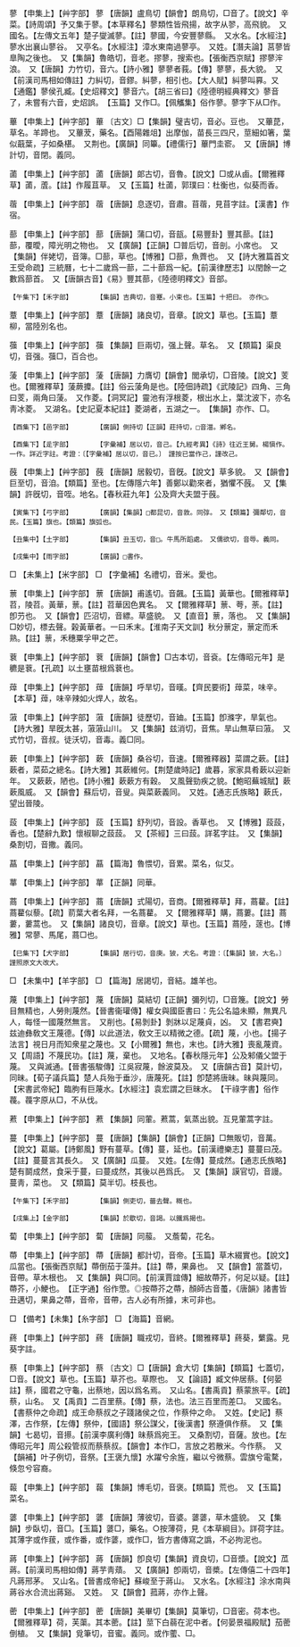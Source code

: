<!-- { "loadSidebar": true } -->
蓼	【申集上】【艸字部】	蓼	【唐韻】盧鳥切【韻會】朗鳥切，□音了。【說文】辛菜。【詩周頌】予又集于蓼。【本草釋名】蓼類性皆飛揚，故字从翏，高飛貌。　又國名。【左傳文五年】楚子燮滅蓼。【註】蓼國，今安豐蓼縣。　又水名。【水經注】蓼水出襄山蓼谷。　又亭名。【水經注】漳水東南過蓼亭。　又姓。【潛夫論】莒蓼皆臯陶之後也。　又【集韻】魯皓切，音老。摎蓼，搜索也。【張衡西京賦】摎蓼浶浪。　又【唐韻】力竹切，音六。【詩小雅】蓼蓼者莪。【傳】蓼蓼，長大貌。　又【前漢司馬相如傳註】力糾切，音鏐。糾蓼，相引也。【大人賦】糾蓼叫奡。又【通鑑】蓼侯孔臧。【史炤釋文】蓼音六。【胡三省曰】《陸德明經典釋文》蓼音了，未嘗有六音，史炤誤。　【玉篇】又作□。【佩觿集】俗作蓼。蓼字下从□作。

蓽	【申集上】【艸字部】	蓽	〔古文〕□【集韻】璧吉切，音必。豆也。　又蓽菎，草名。羊蹄也。　又蓽茇，藥名。【酉陽雜俎】出摩伽，苗長三四尺，莖細如箸，葉似蕺葉，子如桑椹。　又荆也。【廣韻】同篳。【禮儒行】蓽門圭窬。　又【唐韻】博計切，音閉。義同。

蓾	【申集上】【艸字部】	蓾	【唐韻】郞古切，音魯。【說文】□或从鹵。【爾雅釋草】蓾，蔖。【註】作履苴草。　又【玉篇】杜蓾，郭璞曰：杜衡也，似葵而香。

蓿	【申集上】【艸字部】	蓿	【唐韻】息逐切，音肅。苜蓿，見苜字註。【漢書】作宿。

蔀	【申集上】【艸字部】	蔀	【唐韻】蒲口切，音瓿。【易豐卦】豐其蔀。【註】蔀，覆曖，障光明之物也。　又【廣韻】【正韻】□普后切，音剖。小席也。　又【集韻】伴姥切，音簿。□蔀，草也。【博雅】□蔀，魚薺也。　又【詩大雅篇首文王受命疏】三統曆，七十二歲爲一蔀，二十蔀爲一紀。【前漢律歷志】以閏餘一之數爲蔀首。　又【唐韻古音】《易》豐其蔀，《陸德明釋文》音部。

	【午集下】【禾字部】		【集韻】吉典切，音蹇。小束也。【玉篇】十把曰。　亦作□。

蔁	【申集上】【艸字部】	蔁	【唐韻】諸良切，音章。【說文】草也。【玉篇】蔁柳，當陸別名也。

蔃	【申集上】【艸字部】	蔃	【集韻】巨兩切，强上聲。草名。　又【類篇】渠良切，音强。蔃□，百合也。

蔆	【申集上】【艸字部】	蔆	【唐韻】力膺切【韻會】閭承切，□音陵。【說文】芰也。【爾雅釋草】蔆蕨攗。【註】俗云蔆角是也。【陸佃詩疏】《武陵記》四角、三角曰芰，兩角曰蔆。　又作菱。【洞冥記】靈池有浮根菱，根出水上，葉沈波下，亦名靑冰菱。　又湖名。【史記夏本紀註】菱湖者，五湖之一。　【集韻】亦作、□。

	【酉集下】【邑字部】		【廣韻】側持切【正韻】莊持切，□音湽。鄕名。

	【酉集下】【辵字部】		【字彙補】居以切，音己。【九經考異】《詩》往近王舅。楊愼作。一作。詳近字註。考證：〔【字彙補】居以切，音已。〕　謹按已當作己，謹改己。 

蔇	【申集上】【艸字部】	蔇	【唐韻】居毅切，音旣。【說文】草多貌。　又【韻會】巨至切，音洎。【類篇】至也。【左傳隱六年】善鄭以勸來者，猶懼不蔇。　又【集韻】許旣切，音咥。地名。【春秋莊九年】公及齊大夫盟于蔇。

	【寅集下】【弓字部】		【廣韻】【集韻】□都昆切，音敦。同弴。　又【類篇】彌鄰切，音民。【玉篇】旗也。【類篇】旗弧也。

	【丑集中】【土字部】		【集韻】丑玉切，音□。牛馬所蹈處。　又儒欲切，音辱。義同。

	【戌集中】【雨字部】		【廣韻】□書作。

□	【未集上】【米字部】	□	【字彙補】名禮切，音米。愛也。

蔈	【申集上】【艸字部】	蔈	【唐韻】甫遙切。音飆。【玉篇】黃華也。【爾雅釋草】苕，陵苕。黃華，蔈。【註】苕華因色異名。　又【爾雅釋草】蔈、荂，荼。【註】卽芀也。　又【韻會】匹沼切，音縹。草盛貌。　又【直音】蔈，落也。　又【集韻】□妙切，標去聲。榖黃華者。一曰禾末。【淮南子天文訓】秋分蔈定，蔈定而禾熟。【註】蔈，禾穗粟孚甲之芒。

蔉	【申集上】【艸字部】	蔉	【唐韻】【韻會】□古本切，音袞。【左傳昭元年】是穮是蔉。【孔疏】以土壅苗根爲蔉也。

蔊	【申集上】【艸字部】	蔊	【唐韻】呼旱切，音暵。【齊民要術】蔊菜，味辛。【本草】蔊，味辛辣如火焊人，故名。

蔋	【申集上】【艸字部】	蔋	【唐韻】徒歷切，音廸。【玉篇】卽滌字，旱氣也。【詩大雅】旱旣太甚，蔋蔋山川。　又【集韻】兹消切，音焦。旱山無草曰蔋。　又式竹切，音叔。徒沃切，音毒。義□同。

蔌	【申集上】【艸字部】	蔌	【唐韻】桑谷切，音速。【爾雅釋器】菜謂之蔌。【註】蔌者，菜茹之總名。【詩大雅】其蔌維何。【荆楚歲時記】歲暮，家家具肴蔌以迎新年。　又蔌蔌，陋也。【詩小雅】蔌蔌方有穀。　又風聲勁疾之貌。【鮑昭蕪城賦】蔌蔌風威。　又【韻會】蘇后切，音叟。與菜蔌義同。　又姓。【通志氏族略】蔌氏，望出晉陵。

蔎	【申集上】【艸字部】	蔎	【玉篇】舒列切，音設。香草也。　又【博雅】蔎蔎，香也。【楚辭九歎】懷椒聊之蔎蔎。　又【茶經】三曰蔎。詳茗字註。　又【集韻】桑割切，音撒。義同。

蕌	【申集上】【艸字部】	蕌	【篇海】魯愄切，音累。菜名，似艾。

蕐	【申集上】【艸字部】	蕐	【正韻】同華。

蔏	【申集上】【艸字部】	蔏	【唐韻】式陽切，音商。【爾雅釋草】拜，蔏藋。【註】蔏藋似藜。【疏】葥葉大者名拜，一名蔏藋。　又【爾雅釋草】購，蔏蔞。【註】蔏蔞，蔞蒿也。　又【集韻】諸良切，音章。【說文】草也。【玉篇】蔏陸，蓫也。【博雅】常蓼、馬尾，蔏□也。

	【巳集下】【犬字部】		【集韻】居行切，音庚。狓，犬名。考證：〔【集韻】狓，大名。〕　謹照原文大改犬。 

□	【未集中】【羊字部】	□	【篇海】居謁切，音結。雄羊也。

蔑	【申集上】【艸字部】	蔑	【唐韻】莫結切【正韻】彌列切，□音篾。【說文】勞目無精也，人勞則蔑然。【晉書衞瓘傳】權女與國臣書曰：先公名謚未顯，無異凡人，每怪一國蔑然無言。　又削也。【易剝卦】剝牀以足蔑貞，凶。　又【書君奭】兹迪彝敎文王蔑德。【傳】以此道法，敎文王以精微之德。【疏】蔑，小也。【揚子法言】視日月而知衆星之蔑也。又【小爾雅】無也，末也。【詩大雅】喪亂蔑資。　又【周語】不蔑民功。【註】蔑，棄也。　又地名。【春秋隱元年】公及邾儀父盟于蔑。　又與滅通。【晉書張駿傳】江吳寂蔑，餘波莫及。　又【唐韻古音】莫計切，同昧。【荀子議兵篇】楚人兵殆于垂沙，唐蔑死。【註】卽楚將唐昧。昧與蔑同。【宋書武帝紀】臨朐有巨蔑水。【水經注】袁宏謂之巨昧水。　【干祿字書】俗作薎。薎字原从□，不从伐。

蔒	【申集上】【艸字部】	蔒	【集韻】同葷。蔒蒿，氣蒸出貌。互見葷蒿字註。

蔓	【申集上】【艸字部】	蔓	【唐韻】【集韻】【韻會】【正韻】□無販切，音萬。【說文】葛屬。【詩鄭風】野有蔓草。【傳】蔓，延也。【前漢禮樂志】蔓蔓曰茂。【註】蔓蔓言其長久。　又【廣韻】瓜蔓。　又姓。【左傳】蔓成然。【通志氏族略】楚有鬬成然，食采于蔓，曰蔓成然，其後以邑爲氏。　又【集韻】謨官切，音謾。蔓靑，菜也。　又【類篇】莫半切。枝長也。

	【午集下】【禾字部】		【集韻】側吏切，葘去聲。穊也。

	【戌集上】【金字部】		【集韻】於歇切，音謁。以鐵爲揭也。

蔔	【申集上】【艸字部】	蔔	【唐韻】同菔。　又薝蔔，花名。

蔕	【申集上】【艸字部】	蔕	【唐韻】都計切，音帝。【玉篇】草木綴實也。【說文】瓜當也。【張衡西京賦】蔕倒茄于藻井。【註】蔕，果鼻也。　又【韻會】當蓋切，音帶。草木根也。　又【集韻】與□同。【前漢賈誼傳】細故蔕芥，何足以疑。【註】蔕芥，小鯁也。　【正字通】俗作慸。◎按蔕芥之蔕，顏師古音蠆，《唐韻》諸書皆丑邁切，果鼻之蔕，音帝，音帶，古人必有所據，末可非也。

□	【備考】【未集】【糸字部】	□	【海篇】音網。

蔠	【申集上】【艸字部】	蔠	【唐韻】職戎切，音終。【爾雅釋草】蔠葵，蘩露。見葵字註。

蔡	【申集上】【艸字部】	蔡	〔古文〕□【唐韻】倉大切【集韻】【類篇】七蓋切，□音。【說文】草也。【玉篇】草芥也。草際也。　又【論語】臧文仲居蔡。【何晏註】蔡，國君之守龜，出蔡地，因以爲名焉。　又山名。【書禹貢】蔡蒙旅平。【疏】蔡，山名。　又【禹貢】二百里蔡。【傳】蔡，法也。法三百里而差□。　又國名。【書蔡仲之命疏】成王命蔡叔之子踐諸侯之位，作蔡仲之命。　又姓。【史記】蔡澤，古作祭，【左傳】祭仲，【國語】祭公謀父，【後漢書】祭遵俱作蔡。　又【集韻】七曷切，音攃。【前漢李廣利傳】昧蔡爲宛王。　又桑割切，音薩。放也。【左傳昭元年】周公殺管叔而蔡蔡叔。【韻會】本作□，言放之若散米。今作蔡。　又【韻補】叶子例切，音祭。【王褒九懷】水躍兮余旌，繼以兮微蔡。雲旗兮電騖，倏忽兮容裔。

蕔	【申集上】【艸字部】	蕔	【集韻】博毛切，音褒。【類篇】荒也。　又【玉篇】菜名。

蔢	【申集上】【艸字部】	蔢	【唐韻】薄彼切，音婆。蔢蔢，草木盛貌。　又【集韻】步臥切，音□。【玉篇】蔢□，藥名。○按薄荷，見《本草綱目》。詳荷字註。其薄字或作菝，或作番，或作蔢，或作□，皆方書傳寫之譌，不必拘泥也。

蔣	【申集上】【艸字部】	蔣	【唐韻】卽良切【集韻】資良切，□音漿。【說文】苽蔣。【前漢司馬相如傳】蔣芋靑薠。　又【廣韻】卽兩切，音槳。【左傳僖二十四年】凡蔣邢茅。　又山名。【晉書成帝紀】蘇峻至于蔣山。　又水名。【水經注】涂水南與蔣谷水合流出蔣谿。　又姓。　又【韻會】菰蔣，亦作上聲。

蔤	【申集上】【艸字部】	蔤	【唐韻】美畢切【集韻】莫筆切，□音密。荷本也。【爾雅釋草】荷，芙蕖。其本蔤。【註】莖下白蒻在泥中者。【何晏景福殿賦】茄蔤倒植。　又【集韻】覓筆切，音蜜。義同。或作藌、□。

